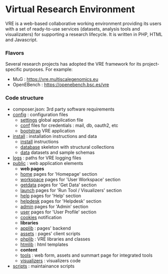 Virtual Research Environment 
=========

VRE is a web-based collaborative working environment providing its users with a set of ready-to-use services (datasets, analysis tools and visualizaters) for supporting a research lifecycle. It is written in PHP, HTML and Javascript.

### Flavors

Several research projects has adopted the VRE framework for its project-specific purposes. For example:

- MuG : https://vre.multiscalegenomics.eu
- OpenEBench : https://openebench.bsc.es/vre


### Code structure

- composer.json: 3rd party software requirements
- [config](./config) : configuration files 
	- [settings](.config/globals.inc.php) global application file
	- [conf](.config/) files for credentials : mail, db, oauth2, etc
	- [bootstrap](.config/bootstrap.php) VRE application
- [install](./install) : installation instructions and data 
	- [install](./install/INSTALL) instructions
	- [database](./install/INSTALL) skeleton with structural collections
	- [data](./install/INSTALL) datasets and sample schemas
- [logs](./logs) : paths for VRE logging files
- [public](./public) : web application elements
	- **web pages**
	- [home](./public/home) pages for 'Homepage' section
	- [workspace](./public/workpace) pages for 'User Workspace' section
	- [getdata](./public/getdata) pages for 'Get Data' section
	- [launch](./public/launch) pages for 'Run Tool / Visualizers' section
	- [help](./public/help) pages for 'Help' section
	- [helpdesk](./public/helpdesk) pages for 'Helpdesk' section
	- [admin](./public/admin) pages for 'Admin' section
	- [user](./public/user) pages for 'User Profile' section
	- [cookies](./public/cookies) notification
	- **libraries**
	- [applib](./public/applib) : pages' backend
	- [assets](./public/assets) : pages' client scripts
	- [phplib](./public/phplib) : VRE libraries and classes
	- [htmlib](./public/htmlib) : html templates
	- **content**
	- [tools](./public/tools) : web form, assets and summart page for integrated tools
	- [visualizers](./public/visualizers) : visualizers code
- [scripts](./scripts) : maintainance scripts
